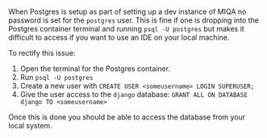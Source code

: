 When Postgres is setup as part of setting up a dev instance of MIQA no password is set for the `postgres` user. This is fine if one is dropping into the Postgres container terminal and running `psql -U postgres` but makes it difficult to access if you want to use an IDE on your local machine.

To rectify this issue:

1. Open the terminal for the Postgres container.
2. Run `psql -U postgres`
3. Create a new user with `CREATE USER <someusername> LOGIN SUPERUSER;`
4. Give the user access to the `django` database: `GRANT ALL ON DATABASE django TO <someusername>`

Once this is done you should be able to access the database from your local system.